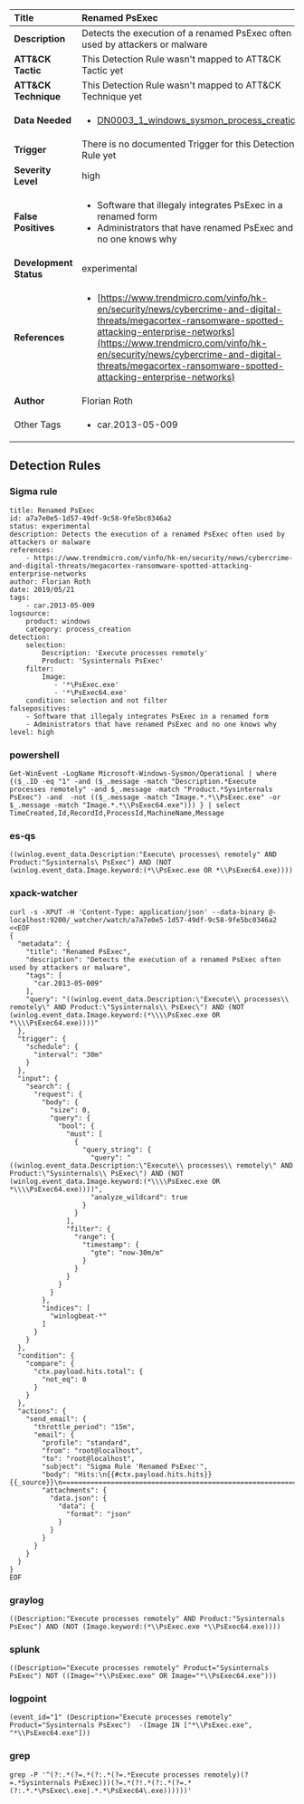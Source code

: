 | Title                    | Renamed PsExec       |
|:-------------------------|:------------------|
| **Description**          | Detects the execution of a renamed PsExec often used by attackers or malware |
| **ATT&amp;CK Tactic**    |   This Detection Rule wasn't mapped to ATT&amp;CK Tactic yet  |
| **ATT&amp;CK Technique** |  This Detection Rule wasn't mapped to ATT&amp;CK Technique yet  |
| **Data Needed**          | <ul><li>[DN0003_1_windows_sysmon_process_creation](../Data_Needed/DN0003_1_windows_sysmon_process_creation.md)</li></ul>  |
| **Trigger**              |  There is no documented Trigger for this Detection Rule yet  |
| **Severity Level**       | high |
| **False Positives**      | <ul><li>Software that illegaly integrates PsExec in a renamed form</li><li>Administrators that have renamed PsExec and no one knows why</li></ul>  |
| **Development Status**   | experimental |
| **References**           | <ul><li>[https://www.trendmicro.com/vinfo/hk-en/security/news/cybercrime-and-digital-threats/megacortex-ransomware-spotted-attacking-enterprise-networks](https://www.trendmicro.com/vinfo/hk-en/security/news/cybercrime-and-digital-threats/megacortex-ransomware-spotted-attacking-enterprise-networks)</li></ul>  |
| **Author**               | Florian Roth |
| Other Tags           | <ul><li>car.2013-05-009</li></ul> | 

## Detection Rules

### Sigma rule

```
title: Renamed PsExec
id: a7a7e0e5-1d57-49df-9c58-9fe5bc0346a2
status: experimental
description: Detects the execution of a renamed PsExec often used by attackers or malware
references:
    - https://www.trendmicro.com/vinfo/hk-en/security/news/cybercrime-and-digital-threats/megacortex-ransomware-spotted-attacking-enterprise-networks
author: Florian Roth
date: 2019/05/21
tags:
    - car.2013-05-009
logsource:
    product: windows
    category: process_creation
detection:
    selection:
        Description: 'Execute processes remotely'
        Product: 'Sysinternals PsExec'
    filter:
        Image:
           - '*\PsExec.exe'
           - '*\PsExec64.exe'
    condition: selection and not filter
falsepositives:
    - Software that illegaly integrates PsExec in a renamed form
    - Administrators that have renamed PsExec and no one knows why
level: high

```





### powershell
    
```
Get-WinEvent -LogName Microsoft-Windows-Sysmon/Operational | where {($_.ID -eq "1" -and ($_.message -match "Description.*Execute processes remotely" -and $_.message -match "Product.*Sysinternals PsExec") -and  -not (($_.message -match "Image.*.*\\PsExec.exe" -or $_.message -match "Image.*.*\\PsExec64.exe"))) } | select TimeCreated,Id,RecordId,ProcessId,MachineName,Message
```


### es-qs
    
```
((winlog.event_data.Description:"Execute\ processes\ remotely" AND Product:"Sysinternals\ PsExec") AND (NOT (winlog.event_data.Image.keyword:(*\\PsExec.exe OR *\\PsExec64.exe))))
```


### xpack-watcher
    
```
curl -s -XPUT -H 'Content-Type: application/json' --data-binary @- localhost:9200/_watcher/watch/a7a7e0e5-1d57-49df-9c58-9fe5bc0346a2 <<EOF
{
  "metadata": {
    "title": "Renamed PsExec",
    "description": "Detects the execution of a renamed PsExec often used by attackers or malware",
    "tags": [
      "car.2013-05-009"
    ],
    "query": "((winlog.event_data.Description:\"Execute\\ processes\\ remotely\" AND Product:\"Sysinternals\\ PsExec\") AND (NOT (winlog.event_data.Image.keyword:(*\\\\PsExec.exe OR *\\\\PsExec64.exe))))"
  },
  "trigger": {
    "schedule": {
      "interval": "30m"
    }
  },
  "input": {
    "search": {
      "request": {
        "body": {
          "size": 0,
          "query": {
            "bool": {
              "must": [
                {
                  "query_string": {
                    "query": "((winlog.event_data.Description:\"Execute\\ processes\\ remotely\" AND Product:\"Sysinternals\\ PsExec\") AND (NOT (winlog.event_data.Image.keyword:(*\\\\PsExec.exe OR *\\\\PsExec64.exe))))",
                    "analyze_wildcard": true
                  }
                }
              ],
              "filter": {
                "range": {
                  "timestamp": {
                    "gte": "now-30m/m"
                  }
                }
              }
            }
          }
        },
        "indices": [
          "winlogbeat-*"
        ]
      }
    }
  },
  "condition": {
    "compare": {
      "ctx.payload.hits.total": {
        "not_eq": 0
      }
    }
  },
  "actions": {
    "send_email": {
      "throttle_period": "15m",
      "email": {
        "profile": "standard",
        "from": "root@localhost",
        "to": "root@localhost",
        "subject": "Sigma Rule 'Renamed PsExec'",
        "body": "Hits:\n{{#ctx.payload.hits.hits}}{{_source}}\n================================================================================\n{{/ctx.payload.hits.hits}}",
        "attachments": {
          "data.json": {
            "data": {
              "format": "json"
            }
          }
        }
      }
    }
  }
}
EOF

```


### graylog
    
```
((Description:"Execute processes remotely" AND Product:"Sysinternals PsExec") AND (NOT (Image.keyword:(*\\PsExec.exe *\\PsExec64.exe))))
```


### splunk
    
```
((Description="Execute processes remotely" Product="Sysinternals PsExec") NOT ((Image="*\\PsExec.exe" OR Image="*\\PsExec64.exe")))
```


### logpoint
    
```
(event_id="1" (Description="Execute processes remotely" Product="Sysinternals PsExec")  -(Image IN ["*\\PsExec.exe", "*\\PsExec64.exe"]))
```


### grep
    
```
grep -P '^(?:.*(?=.*(?:.*(?=.*Execute processes remotely)(?=.*Sysinternals PsExec)))(?=.*(?!.*(?:.*(?=.*(?:.*.*\PsExec\.exe|.*.*\PsExec64\.exe))))))'
```



